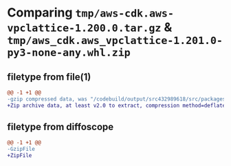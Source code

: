 # Comparing `tmp/aws-cdk.aws-vpclattice-1.200.0.tar.gz` & `tmp/aws_cdk.aws_vpclattice-1.201.0-py3-none-any.whl.zip`

## filetype from file(1)

```diff
@@ -1 +1 @@
-gzip compressed data, was "/codebuild/output/src432989618/src/packages/@aws-cdk/aws-vpclattice/dist/python/aws-cdk.aws-vpclattice-1.200.0.tar", last modified: Wed Apr 26 19:54:35 2023, max compression
+Zip archive data, at least v2.0 to extract, compression method=deflate
```

## filetype from diffoscope

```diff
@@ -1 +1 @@
-GzipFile
+ZipFile
```

